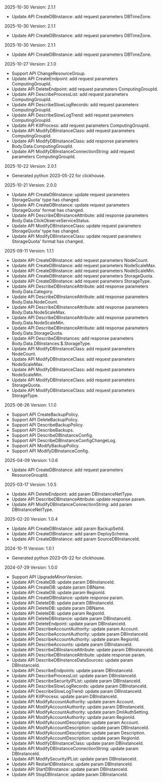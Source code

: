 2025-10-30 Version: 2.1.1
- Update API CreateDBInstance: add request parameters DBTimeZone.


2025-10-30 Version: 2.1.1
- Update API CreateDBInstance: add request parameters DBTimeZone.


2025-10-30 Version: 2.1.1
- Update API CreateDBInstance: add request parameters DBTimeZone.


2025-10-27 Version: 2.1.0
- Support API ChangeResourceGroup.
- Update API CreateEndpoint: add request parameters ComputingGroupId.
- Update API DeleteEndpoint: add request parameters ComputingGroupId.
- Update API DescribeProcessList: add request parameters ComputingGroupId.
- Update API DescribeSlowLogRecords: add request parameters ComputingGroupId.
- Update API DescribeSlowLogTrend: add request parameters ComputingGroupId.
- Update API KillProcess: add request parameters ComputingGroupId.
- Update API ModifyDBInstanceClass: add request parameters ComputingGroupId.
- Update API ModifyDBInstanceClass: add response parameters Body.Data.ComputingGroupId.
- Update API ModifyDBInstanceConnectionString: add request parameters ComputingGroupId.


2025-10-22 Version: 2.0.1
- Generated python 2023-05-22 for clickhouse.

2025-10-21 Version: 2.0.0
- Update API CreateDBInstance: update request parameters StorageQuota' type has changed.
- Update API CreateDBInstance: update request parameters StorageQuota' format has changed.
- Update API DescribeDBInstanceAttribute: add response parameters Body.Data.ClickObserveServiceStatus.
- Update API ModifyDBInstanceClass: update request parameters StorageQuota' type has changed.
- Update API ModifyDBInstanceClass: update request parameters StorageQuota' format has changed.


2025-09-11 Version: 1.1.1
- Update API CreateDBInstance: add request parameters NodeCount.
- Update API CreateDBInstance: add request parameters NodeScaleMax.
- Update API CreateDBInstance: add request parameters NodeScaleMin.
- Update API CreateDBInstance: add request parameters StorageQuota.
- Update API CreateDBInstance: add request parameters StorageType.
- Update API DescribeDBInstanceAttribute: add response parameters Body.Data.Category.
- Update API DescribeDBInstanceAttribute: add response parameters Body.Data.NodeCount.
- Update API DescribeDBInstanceAttribute: add response parameters Body.Data.NodeScaleMax.
- Update API DescribeDBInstanceAttribute: add response parameters Body.Data.NodeScaleMin.
- Update API DescribeDBInstanceAttribute: add response parameters Body.Data.StorageQuota.
- Update API DescribeDBInstances: add response parameters Body.Data.DBInstances.$.StorageType.
- Update API ModifyDBInstanceClass: add request parameters NodeCount.
- Update API ModifyDBInstanceClass: add request parameters NodeScaleMax.
- Update API ModifyDBInstanceClass: add request parameters NodeScaleMin.
- Update API ModifyDBInstanceClass: add request parameters StorageQuota.
- Update API ModifyDBInstanceClass: add request parameters StorageType.


2025-06-26 Version: 1.1.0
- Support API CreateBackupPolicy.
- Support API DeleteBackupPolicy.
- Support API DescribeBackupPolicy.
- Support API DescribeBackups.
- Support API DescribeDBInstanceConfig.
- Support API DescribeDBInstanceConfigChangeLog.
- Support API ModifyBackupPolicy.
- Support API ModifyDBInstanceConfig.


2025-04-09 Version: 1.0.6
- Update API CreateDBInstance: add request parameters ResourceGroupId.


2025-03-17 Version: 1.0.5
- Update API DeleteEndpoint: add param DBInstanceNetType.
- Update API DescribeDBInstanceAttribute: update response param.
- Update API ModifyDBInstanceConnectionString: add param DBInstanceNetType.


2025-02-20 Version: 1.0.4
- Update API CreateDBInstance: add param BackupSetId.
- Update API CreateDBInstance: add param DeploySchema.
- Update API CreateDBInstance: add param SourceDBInstanceId.


2024-10-11 Version: 1.0.1
- Generated python 2023-05-22 for clickhouse.

2024-07-29 Version: 1.0.0
- Support API UpgradeMinorVersion.
- Update API CreateDB: update param DBInstanceId.
- Update API CreateDB: update param DBName.
- Update API CreateDB: update param RegionId.
- Update API CreateDBInstance: update response param.
- Update API DeleteDB: update param DBInstanceId.
- Update API DeleteDB: update param DBName.
- Update API DeleteDB: update param RegionId.
- Update API DeleteDBInstance: update param DBInstanceId.
- Update API DeleteEndpoint: update param DBInstanceId.
- Update API DescribeAccountAuthority: update param Account.
- Update API DescribeAccountAuthority: update param DBInstanceId.
- Update API DescribeAccountAuthority: update param RegionId.
- Update API DescribeAccounts: update param DBInstanceId.
- Update API DescribeDBInstanceAttribute: update param DBInstanceId.
- Update API DescribeDBInstanceAttribute: update response param.
- Update API DescribeDBInstanceDataSources: update param DBInstanceId.
- Update API DescribeEndpoints: update param DBInstanceId.
- Update API DescribeProcessList: update param DBInstanceId.
- Update API DescribeSecurityIPList: update param DBInstanceId.
- Update API DescribeSlowLogRecords: update param DBInstanceId.
- Update API DescribeSlowLogTrend: update param DBInstanceId.
- Update API KillProcess: update param DBInstanceId.
- Update API ModifyAccountAuthority: update param Account.
- Update API ModifyAccountAuthority: update param DBInstanceId.
- Update API ModifyAccountAuthority: update param DmlAuthSetting.
- Update API ModifyAccountAuthority: update param RegionId.
- Update API ModifyAccountDescription: update param Account.
- Update API ModifyAccountDescription: update param DBInstanceId.
- Update API ModifyAccountDescription: update param Description.
- Update API ModifyAccountDescription: update param RegionId.
- Update API ModifyDBInstanceClass: update param DBInstanceId.
- Update API ModifyDBInstanceConnectionString: update param DBInstanceId.
- Update API ModifySecurityIPList: update param DBInstanceId.
- Update API RestartDBInstance: update param DBInstanceId.
- Update API StartDBInstance: update param DBInstanceId.
- Update API StopDBInstance: update param DBInstanceId.


